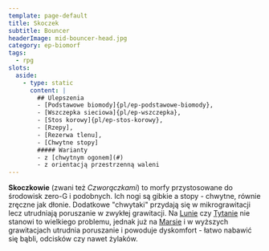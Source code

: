 ```yaml
---
template: page-default
title: Skoczek
subtitle: Bouncer
headerImage: mid-bouncer-head.jpg
category: ep-biomorf
tags:
  - rpg
slots:
  aside:
    - type: static
      content: |
        ## Ulepszenia
        - [Podstawowe biomody]{pl/ep-podstawowe-biomody}, 
        - [Wszczepka sieciowa]{pl/ep-wszczepka}, 
        - [Stos korowy]{pl/ep-stos-korowy}, 
        - [Rzepy], 
        - [Rezerwa tlenu], 
        - [Chwytne stopy]
        ##### Warianty
        - z [chwytnym ogonem](#)
        - z orientacją przestrzenną waleni
---
```

**Skoczkowie** (zwani też _Czworączkami_) to morfy przystosowane do środowisk zero-G i podobnych. Ich nogi są gibkie a stopy - chwytne, równie zręczne jak dłonie. Dodatkowe "chwytaki" przydają się w mikrograwitacji lecz utrudniają poruszanie w zwykłej grawitacji. Na [Lunie](#) czy [Tytanie](#) nie stanowi to wielkiego problemu, jednak już na [Marsie](#) i w wyższych grawitacjach utrudnia poruszanie i powoduje dyskomfort - łatwo nabawić się bąbli, odcisków czy nawet żylaków.
